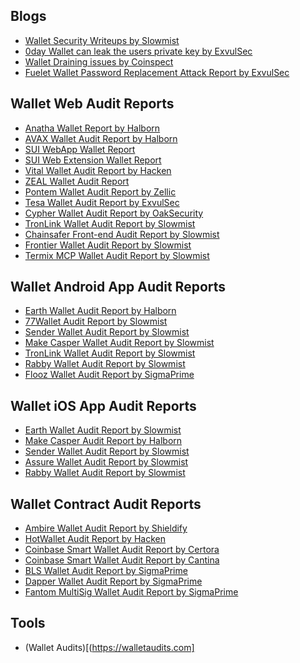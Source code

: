 ## Blogs
- [Wallet Security Writeups by Slowmist](https://slowmist.medium.com/list/wallet-security-bed2028c226b)
- [0day Wallet can leak the users private key by ExvulSec](https://medium.com/@exvul/0day-multiable-wallets-can-leak-the-users-private-key-b2c3e89c3226)
- [Wallet Draining issues by Coinspect](https://www.coinspect.com/blog/wallet-silent-drain/)
- [Fuelet Wallet Password Replacement Attack Report by ExvulSec](https://github.com/EXVUL-Sec/AuditReport/blob/main/Wallet/%5BCritical%20bug%5DFuelet%20Wallet%20password%20replacement%20attack.pdf)

## Wallet Web Audit Reports
- [Anatha Wallet Report by Halborn](https://github.com/HalbornSecurity/PublicReports/blob/master/Protocol%20Wallet%20Pen%20Tests/Anatha_Wallet_PenetrationTest_report_Halborn_v1.pdf)
- [AVAX Wallet Audit Report by Halborn](https://github.com/HalbornSecurity/PublicReports/blob/master/Protocol%20Wallet%20Pen%20Tests/AVA%20LABS_AVAX%20Wallet_PenTest_Halborn_Report.pdf)
- [SUI WebApp Wallet Report](https://github.com/sui-foundation/security-audits/blob/main/docs/MystenLabs_Sui_Wallet_WebApp_Pentest_Report_Halborn_Final.pdf)
- [SUI Web Extension Wallet Report](https://github.com/sui-foundation/security-audits/blob/main/docs/mysten_labs_sui_wallet_report_0.9.pdf)
- [Vital Wallet Audit Report by Hacken](https://hacken.io/audits/vital-wallet/dapp-vital-wallet-snap-audit-aug2024/)
- [ZEAL Wallet Audit Report](https://github.com/zealwallet/Wallet/blob/main/audits/Zeal%20Security%20Audit%20Report%20May%202024.pdf)
- [Pontem Wallet Audit Report by Zellic](https://github.com/Zellic/publications/blob/master/Pontem%20wallet%20-%20Zellic%20Audit%20Report.pdf)
- [Tesa Wallet Audit Report by ExvulSec](https://github.com/EXVUL-Sec/AuditReport/blob/main/Wallet/ExVul%20%20Wallet%20Audit%20Report%20for%20Tesa.pdf)
- [Cypher Wallet Audit Report by OakSecurity](https://github.com/oak-security/audit-reports/blob/main/Cypher%20Wallet/2023-05-19%20Audit%20Report%20-%20Cypher%20Wallet%20v1.2.pdf)
- [TronLink Wallet Audit Report by Slowmist](https://github.com/slowmist/Knowledge-Base/blob/master/open-report-V2/blockchain-application/SlowMist%20Audit%20Report%20-%20TronLink-wallet(chrome-extension)_en-us.pdf)
- [Chainsafer Front-end Audit Report by Slowmist](https://github.com/slowmist/Knowledge-Base/blob/master/open-report-V2/blockchain-application/SlowMist%20Audit%20Report%20-%20Chainsafer%20Web%20front-end_en-us.pdf)
- [Frontier Wallet Audit Report by Slowmist](https://github.com/slowmist/Knowledge-Base/blob/master/open-report-V2/blockchain-application/SlowMist%20Audit%20Report%20-%20Frontier%20Wallet(Browser-Extension)_en-us.pdf)
- [Termix MCP Wallet Audit Report by Slowmist](https://github.com/slowmist/Knowledge-Base/blob/master/open-report-V2/blockchain-application/SlowMist%20Audit%20Report%20-%20TermiX_bsc-mcp_Wallet_en_us.pdf)

## Wallet Android App Audit Reports
- [Earth Wallet Audit Report by Halborn](https://github.com/HalbornSecurity/PublicReports/blob/master/Mobile%20Pentest/Earth_Wallet_Android_iOS_Mobile_App_Pentest_Report_Halborn_Final.pdf)
- [77Wallet Audit Report by Slowmist](https://github.com/slowmist/Knowledge-Base/blob/master/open-report-V2/blockchain-application/77wallet%20(Android)%20-%20SlowMist%20Audit%20Report_en-us.pdf)
- [Sender Wallet Audit Report by Slowmist](https://github.com/slowmist/Knowledge-Base/blob/master/open-report-V2/blockchain-application/SlowMist%20Audit%20Report%20-%20Sender%20Wallet%20Android_en-us.pdf)
- [Make Casper Wallet Audit Report by Slowmist](https://github.com/HalbornSecurity/PublicReports/blob/master/Mobile%20Pentest/Make_Casper_Mobile_Wallet_Mobile_App_Pentest_Report_Halborn_Final.pdf)
- [TronLink Wallet Audit Report by Slowmist](https://github.com/slowmist/Knowledge-Base/blob/master/open-report-V2/blockchain-application/SlowMist%20Audit%20Report%20-%20TronLink-wallet(Android)_en-us.pdf)
- [Rabby Wallet Audit Report by Slowmist](https://github.com/slowmist/Knowledge-Base/blob/master/open-report-V2/blockchain-application/SlowMist%20Audit%20Report%20-%20Rabby%20Mobile%20Wallet(Android)_en-us.pdf)
- [Flooz Wallet Audit Report by SigmaPrime](https://github.com/sigp/public-audits/blob/master/reports/flooz/review.pdf)

## Wallet iOS App Audit Reports
- [Earth Wallet Audit Report by Slowmist](https://github.com/HalbornSecurity/PublicReports/blob/master/Mobile%20Pentest/Earth_Wallet_Android_iOS_Mobile_App_Pentest_Report_Halborn_Final.pdf)
- [Make Casper Audit Report by Halborn](https://github.com/HalbornSecurity/PublicReports/blob/master/Mobile%20Pentest/Make_Casper_Mobile_Wallet_Mobile_App_Pentest_Report_Halborn_Final.pdf)
- [Sender Wallet Audit Report by Slowmist](https://github.com/slowmist/Knowledge-Base/blob/master/open-report-V2/blockchain-application/SlowMist%20Audit%20Report%20-%20Sender%20Wallet%20iOS_en-us.pdf)
- [Assure Wallet Audit Report by Slowmist](https://github.com/slowmist/Knowledge-Base/blob/master/open-report-V2/blockchain-application/SlowMist%20Audit%20Report%20-%20Assure(IOS)_en-us.pdf)
- [Rabby Wallet Audit Report by Slowmist](https://github.com/slowmist/Knowledge-Base/blob/master/open-report-V2/blockchain-application/SlowMist%20Audit%20Report%20-%20Rabby%20Mobile%20Wallet(iOS)_en-us.pdf)

## Wallet Contract Audit Reports
- [Ambire Wallet Audit Report by Shieldify](https://github.com/shieldify-security/audits-portfolio/blob/main/reports/Ambire-Security-Review.pdf)
- [HotWallet Audit Report by Hacken](https://hacken.io/audits/hot-wallet/sca-hot-wallet-hot-omni-token-sep2024/)
- [Coinbase Smart Wallet Audit Report by Certora](https://github.com/coinbase/smart-wallet/blob/main/audits/Certora-February-2024.pdf)
- [Coinbase Smart Wallet Audit Report by Cantina](https://github.com/coinbase/smart-wallet/blob/main/audits/Cantina-April-2024.pdf)
- [BLS Wallet Audit Report by SigmaPrime](https://github.com/sigp/public-audits/blob/master/reports/bls-wallet/review.pdf)
- [Dapper Wallet Audit Report by SigmaPrime](https://github.com/sigp/public-audits/blob/master/reports/dapper-wallet/review.pdf)
- [Fantom MultiSig Wallet Audit Report by SigmaPrime](https://github.com/sigp/public-audits/blob/master/reports/fantom/fantom-multisig-wallet/review.pdf)

## Tools 
- (Wallet Audits)[(https://walletaudits.com]
